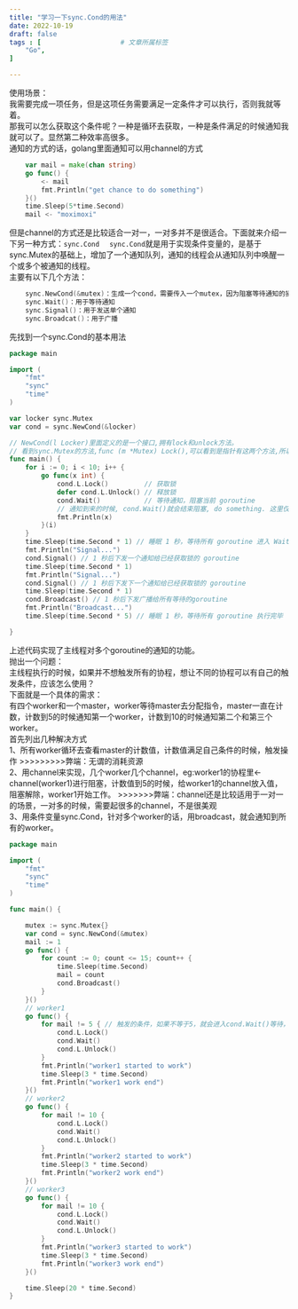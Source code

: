 ```yaml
---
title: "学习一下sync.Cond的用法"
date: 2022-10-19
draft: false
tags : [                    # 文章所属标签
    "Go",
]

---
```


使用场景：  
我需要完成一项任务，但是这项任务需要满足一定条件才可以执行，否则我就等着。  
那我可以怎么获取这个条件呢？一种是循环去获取，一种是条件满足的时候通知我就可以了。显然第二种效率高很多。  
通知的方式的话，golang里面通知可以用channel的方式

```go
	var mail = make(chan string)
    go func() {
        <- mail
        fmt.Println("get chance to do something")
    }()
    time.Sleep(5*time.Second)
    mail <- "moximoxi"
```
但是channel的方式还是比较适合一对一，一对多并不是很适合。下面就来介绍一下另一种方式：`sync.Cond  `
`sync.Cond`就是用于实现条件变量的，是基于sync.Mutex的基础上，增加了一个通知队列，通知的线程会从通知队列中唤醒一个或多个被通知的线程。  
主要有以下几个方法：
```go
	sync.NewCond(&mutex)：生成一个cond，需要传入一个mutex，因为阻塞等待通知的操作以及通知解除阻塞的操作就是基于sync.Mutex来实现的。
	sync.Wait()：用于等待通知
	sync.Signal()：用于发送单个通知
	sync.Broadcat()：用于广播
```

先找到一个sync.Cond的基本用法

```go
package main

import (
	"fmt"
	"sync"
	"time"
)

var locker sync.Mutex
var cond = sync.NewCond(&locker)

// NewCond(l Locker)里面定义的是一个接口,拥有lock和unlock方法。
// 看到sync.Mutex的方法,func (m *Mutex) Lock(),可以看到是指针有这两个方法,所以应该传递的是指针
func main() {
	for i := 0; i < 10; i++ {
		go func(x int) {
			cond.L.Lock()         // 获取锁
			defer cond.L.Unlock() // 释放锁
			cond.Wait()           // 等待通知，阻塞当前 goroutine
			// 通知到来的时候, cond.Wait()就会结束阻塞, do something. 这里仅打印
			fmt.Println(x)
		}(i)
	}
	time.Sleep(time.Second * 1) // 睡眠 1 秒，等待所有 goroutine 进入 Wait 阻塞状态
	fmt.Println("Signal...")
	cond.Signal() // 1 秒后下发一个通知给已经获取锁的 goroutine
	time.Sleep(time.Second * 1)
	fmt.Println("Signal...")
	cond.Signal() // 1 秒后下发下一个通知给已经获取锁的 goroutine
	time.Sleep(time.Second * 1)
	cond.Broadcast() // 1 秒后下发广播给所有等待的goroutine
	fmt.Println("Broadcast...")
	time.Sleep(time.Second * 5) // 睡眠 1 秒，等待所有 goroutine 执行完毕

}
```

上述代码实现了主线程对多个goroutine的通知的功能。  
抛出一个问题：  
主线程执行的时候，如果并不想触发所有的协程，想让不同的协程可以有自己的触发条件，应该怎么使用？  
下面就是一个具体的需求：  
有四个worker和一个master，worker等待master去分配指令，master一直在计数，计数到5的时候通知第一个worker，计数到10的时候通知第二个和第三个worker。  
首先列出几种解决方式  
1、所有worker循环去查看master的计数值，计数值满足自己条件的时候，触发操作 >>>>>>>>>弊端：无谓的消耗资源  
2、用channel来实现，几个worker几个channel，eg:worker1的协程里<-channel(worker1)进行阻塞，计数值到5的时候，给worker1的channel放入值，  
阻塞解除，worker1开始工作。 >>>>>>>弊端：channel还是比较适用于一对一的场景，一对多的时候，需要起很多的channel，不是很美观  
3、用条件变量sync.Cond，针对多个worker的话，用broadcast，就会通知到所有的worker。


```go
package main

import (
	"fmt"
	"sync"
	"time"
)

func main() {

	mutex := sync.Mutex{}
	var cond = sync.NewCond(&mutex)
	mail := 1
	go func() {
		for count := 0; count <= 15; count++ {
			time.Sleep(time.Second)
			mail = count
			cond.Broadcast()
		}
	}()
	// worker1
	go func() {
		for mail != 5 { // 触发的条件，如果不等于5，就会进入cond.Wait()等待，此时cond.Broadcast()通知进来的时候，wait阻塞解除，进入下一个循环，此时发现mail != 5，跳出循环，开始工作。
			cond.L.Lock()
			cond.Wait()
			cond.L.Unlock()
		}
		fmt.Println("worker1 started to work")
		time.Sleep(3 * time.Second)
		fmt.Println("worker1 work end")
	}()
	// worker2
	go func() {
		for mail != 10 {
			cond.L.Lock()
			cond.Wait()
			cond.L.Unlock()
		}
		fmt.Println("worker2 started to work")
		time.Sleep(3 * time.Second)
		fmt.Println("worker2 work end")
	}()
	// worker3
	go func() {
		for mail != 10 {
			cond.L.Lock()
			cond.Wait()
			cond.L.Unlock()
		}
		fmt.Println("worker3 started to work")
		time.Sleep(3 * time.Second)
		fmt.Println("worker3 work end")
	}()

	time.Sleep(20 * time.Second)
}
```